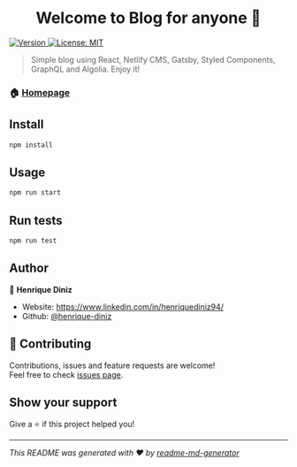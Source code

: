 <h1 align="center">Welcome to Blog for anyone  👋</h1>
<p>
  <a href="https://www.npmjs.com/package/Blog for anyone " target="_blank">
    <img alt="Version" src="https://img.shields.io/npm/v/Blog for anyone .svg">
  </a>
  <a href="#" target="_blank">
    <img alt="License: MIT" src="https://img.shields.io/badge/License-MIT-yellow.svg" />
  </a>
</p>

> Simple blog using React, Netlify CMS, Gatsby, Styled Components, GraphQL and Algolia. Enjoy it!

### 🏠 [Homepage](https://github.com/henrique-diniz/blogTemplate)

## Install

```sh
npm install
```

## Usage

```sh
npm run start
```

## Run tests

```sh
npm run test
```

## Author

👤 **Henrique Diniz**

* Website: https://www.linkedin.com/in/henriquediniz94/
* Github: [@henrique-diniz](https://github.com/henrique-diniz)

## 🤝 Contributing

Contributions, issues and feature requests are welcome!<br />Feel free to check [issues page](https://github.com/henrique-diniz/blogTemplate/issues). 

## Show your support

Give a ⭐️ if this project helped you!

***
_This README was generated with ❤️ by [readme-md-generator](https://github.com/kefranabg/readme-md-generator)_